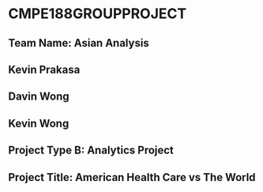 # CMPE188GROUPPROJECT
## Team Name: Asian Analysis
## Kevin Prakasa
## Davin Wong
## Kevin Wong
## Project Type B: Analytics Project
## Project Title: American Health Care vs The World
